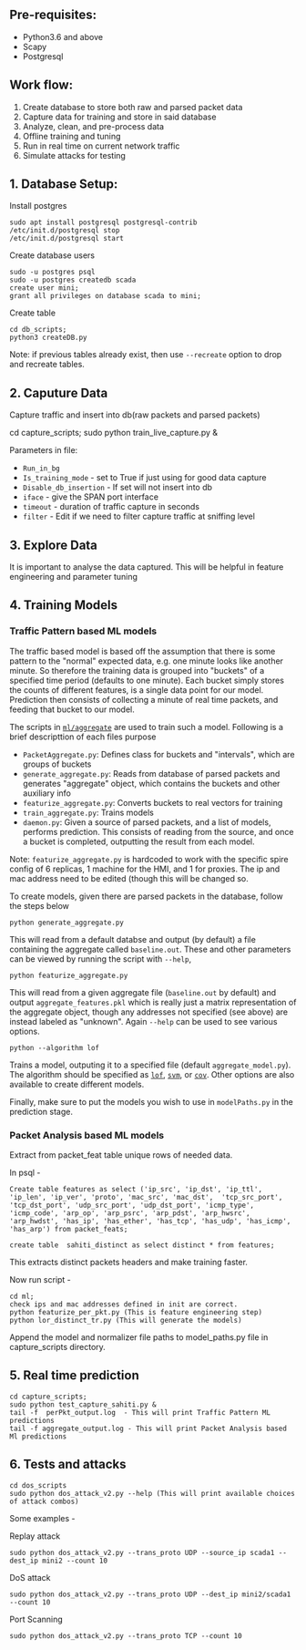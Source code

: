 ## Pre-requisites:
- Python3.6 and above
- Scapy
- Postgresql

## Work flow:
1. Create database to store both raw and parsed packet data
2. Capture data for training and store in said database
3. Analyze, clean, and pre-process data
4. Offline training and tuning
5. Run in real time on current network traffic
6. Simulate attacks for testing

## 1. Database Setup:
Install postgres
```
sudo apt install postgresql postgresql-contrib
/etc/init.d/postgresql stop
/etc/init.d/postgresql start
```

Create database users
```
sudo -u postgres psql
sudo -u postgres createdb scada
create user mini;
grant all privileges on database scada to mini;
```

Create table
```
cd db_scripts; 
python3 createDB.py
```

Note: if previous tables already exist, then use `--recreate` option to drop and recreate tables.

## 2. Caputure Data

Capture traffic and insert into db(raw packets and parsed packets)

cd capture_scripts; sudo python train_live_capture.py &

Parameters in file:
- `Run_in_bg`
- `Is_training_mode` - set to True if just using for good data capture
- `Disable_db_insertion` - If set will not insert into db
- `iface` - give the SPAN port interface
- `timeout` - duration of traffic capture in seconds
- `filter` - Edit if we need to filter capture traffic at sniffing level

## 3. Explore Data
It is important to analyse the data captured. This will be helpful in feature engineering and parameter tuning

## 4. Training Models
### Traffic Pattern based ML models
The traffic based model is based off the assumption that there is some pattern to the "normal" expected data, e.g. one minute
looks like another minute. So therefore the training data is grouped into "buckets" of a specified time period (defaults to one
minute). Each bucket simply stores the counts of different features, is a single data point for our model. Prediction then
consists of collecting a minute of real time packets, and feeding that bucket to our model.

The scripts in [`ml/aggregate`](ml/aggregate) are used to train such a model. Following is a brief descripttion of each files purpose
- `PacketAggregate.py`: Defines class for buckets and "intervals", which are groups of buckets
- `generate_aggregate.py`: Reads from database of parsed packets and generates "aggregate" object, which contains the buckets and other auxiliary info
- `featurize_aggregate.py`: Converts buckets to real vectors for training
- `train_aggregate.py`: Trains models
- `daemon.py`: Given a source of parsed packets, and a list of models, performs prediction. This consists of reading from the source, and once a bucket is completed, outputting the result from each model.

Note: `featurize_aggregate.py` is hardcoded to work with the specific spire config of 6 replicas, 1 machine for the HMI, and 1 for proxies. The ip and mac address need to be edited (though this will be changed so.

To create models, given there are parsed packets in the database, follow the steps below
```
python generate_aggregate.py
```
This will read from a default databse and output (by default) a file containing the aggregate called `baseline.out`. These and other parameters can be viewed by running the script with `--help`,
```
python featurize_aggregate.py
```
This will read from a given aggregate file (`baseline.out` by default) and output `aggregate_features.pkl` which is really just a matrix representation of the aggregate object, though any addresses not specified (see above) are instead labeled as "unknown". Again `--help` can be used to see various options.

```
python --algorithm lof
```
Trains a model, outputing it to a specified file (default `aggregate_model.py`). The algorithm should be specified as [`lof`](https://scikit-learn.org/stable/modules/generated/sklearn.neighbors.LocalOutlierFactor.html), [`svm`](https://scikit-learn.org/stable/modules/generated/sklearn.svm.OneClassSVM.html#sklearn.svm.OneClassSVM), or [`cov`](https://scikit-learn.org/stable/modules/generated/sklearn.covariance.EllipticEnvelope.html#sklearn.covariance.EllipticEnvelope).
Other options are also available to create different models.

Finally, make sure to put the models you wish to use in `modelPaths.py` in the prediction stage.


### Packet Analysis based ML models
Extract from packet_feat table unique rows of needed data.

In psql -
```
Create table features as select ('ip_src', 'ip_dst', 'ip_ttl', 'ip_len', 'ip_ver', 'proto', 'mac_src', 'mac_dst',  'tcp_src_port', 'tcp_dst_port', 'udp_src_port', 'udp_dst_port', 'icmp_type', 'icmp_code', 'arp_op', 'arp_psrc', 'arp_pdst', 'arp_hwsrc', 'arp_hwdst', 'has_ip', 'has_ether', 'has_tcp', 'has_udp', 'has_icmp', 'has_arp') from packet_feats;

create table  sahiti_distinct as select distinct * from features;
```
This extracts distinct packets headers and make training faster.

Now run script -
```
cd ml;
check ips and mac addresses defined in init are correct.
python featurize_per_pkt.py (This is feature engineering step)
python lor_distinct_tr.py (This will generate the models)
```
Append the model and normalizer file paths to model_paths.py file in capture_scripts directory.

## 5. Real time prediction

```
cd capture_scripts;
sudo python test_capture_sahiti.py &
tail -f  perPkt_output.log  - This will print Traffic Pattern ML predictions
tail -f aggregate_output.log - This will print Packet Analysis based Ml predictions
```

## 6. Tests and attacks
```
cd dos_scripts
sudo python dos_attack_v2.py --help (This will print available choices of attack combos)
```

Some examples -

Replay attack

    sudo python dos_attack_v2.py --trans_proto UDP --source_ip scada1 --dest_ip mini2 --count 10

DoS attack

    sudo python dos_attack_v2.py --trans_proto UDP --dest_ip mini2/scada1 --count 10

Port Scanning

    sudo python dos_attack_v2.py --trans_proto TCP --count 10





